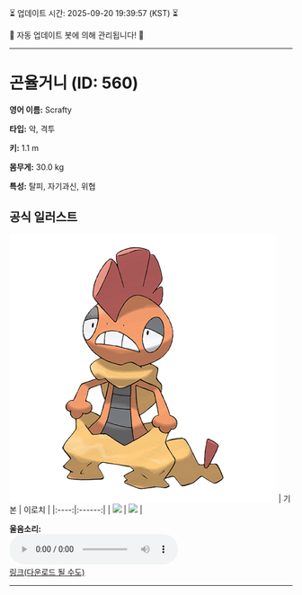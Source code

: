 
⏳ 업데이트 시간: 2025-09-20 19:39:57 (KST) ⏳

🤖 자동 업데이트 봇에 의해 관리됩니다! 🤖

---

# 곤율거니 (ID: 560)
**영어 이름:** Scrafty

**타입:** 악, 격투

**키:** 1.1 m

**몸무게:** 30.0 kg

**특성:** 탈피, 자기과신, 위협

## 공식 일러스트
![](https://raw.githubusercontent.com/PokeAPI/sprites/master/sprites/pokemon/other/official-artwork/560.png)
| 기본 | 이로치 |
|:----:|:------:|
| <img src="http://play.pokemonshowdown.com/sprites/ani/scrafty.gif" width="200"> | <img src="http://play.pokemonshowdown.com/sprites/ani-shiny/scrafty.gif" width="200"> |

**울음소리:**<br><audio controls src="https://raw.githubusercontent.com/PokeAPI/cries/main/cries/pokemon/latest/560.ogg"></audio><br> [링크(다운로드 될 수도)](https://raw.githubusercontent.com/PokeAPI/cries/main/cries/pokemon/latest/560.ogg)


---
